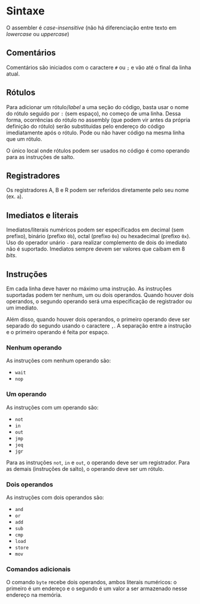 # Sintaxe

O assembler é *case-insensitive* (não há diferenciação entre texto em *lowercase* ou *uppercase*)

## Comentários

Comentários são iniciados com o caractere `#` ou `;` e vão até o final da linha atual.

## Rótulos

Para adicionar um rótulo/*label* a uma seção do código, basta usar o nome do rótulo seguido
por `:` (sem espaço), no começo de uma linha. Dessa forma, ocorrências do rótulo no assembly
(que podem vir antes da própria definição do rótulo) serão substituídas pelo endereço do código
imediatamente após o rótulo. Pode ou não haver código na mesma linha que um rótulo.

O único local onde rótulos podem ser usados no código é como operando para as instruções de salto.

## Registradores

Os registradores A, B e R podem ser referidos diretamente pelo seu nome (ex. `a`).

## Imediatos e literais

Imediatos/literais numéricos podem ser especificados em decimal (sem prefixo), binário 
(prefixo `0b`), octal (prefixo `0o`) ou hexadecimal (prefixo `0x`). Uso do operador unário 
`-` para realizar complemento de dois do imediato não é suportado. Imediatos sempre devem
ser valores que caibam em 8 *bits*.

## Instruções

Em cada linha deve haver no máximo uma instrução. As instruções suportadas podem ter nenhum, 
um ou dois operandos. Quando houver dois operandos, o segundo operando será uma especificação 
de registrador ou um imediato.

Além disso, quando houver dois operandos, o primeiro operando deve ser separado do segundo usando 
o caractere `,`. A separação entre a instrução e o primeiro operando é feita por espaço.

### Nenhum operando

As instruções com nenhum operando são:

 - `wait`
 - `nop`

### Um operando

As instruções com um operando são:

 - `not`
 - `in`
 - `out`
 - `jmp`
 - `jeq`
 - `jgr`

Para as instruções `not`, `in` e `out`, o operando deve ser um registrador.
Para as demais (instruções de salto), o operando deve ser um rótulo.

### Dois operandos

As instruções com dois operandos são:

 - `and`
 - `or`
 - `add`
 - `sub`
 - `cmp`
 - `load`
 - `store`
 - `mov`

### Comandos adicionais

O comando `byte` recebe dois operandos, ambos literais numéricos: o primeiro é 
um endereço e o segundo é um valor a ser armazenado nesse endereço na memória.

